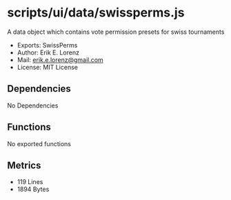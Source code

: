 # scripts/ui/data/swissperms.js


A data object which contains vote permission presets for swiss tournaments

* Exports: SwissPerms
* Author: Erik E. Lorenz 
* Mail: <erik.e.lorenz@gmail.com>
* License: MIT License


## Dependencies

No Dependencies

## Functions

No exported functions

## Metrics

* 119 Lines
* 1894 Bytes

